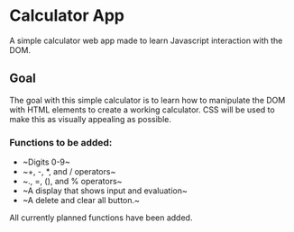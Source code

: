 # Calculator App

A simple calculator web app made to learn Javascript interaction with the DOM.

## Goal

The goal with this simple calculator is to learn how to manipulate the DOM with HTML elements to create a working calculator. CSS will be used to make this as visually appealing as possible.

### Functions to be added:

- ~Digits 0-9~
- ~+, -, \*, and / operators~
- ~., =, (), and % operators~
- ~A display that shows input and evaluation~
- ~A delete and clear all button.~

All currently planned functions have been added.
